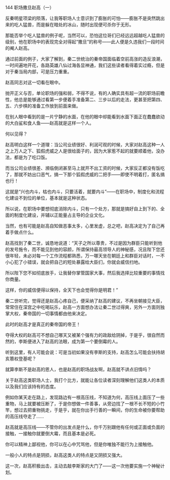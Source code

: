 144 职场撒旦赵高（一）






反秦明星项梁的陨落，让我等职场人士意识到了膨胀的可怕——膨胀不是突然跳出来的吃人猛兽，而是躲在暗处的冰山，随时出现便可杀你于无形。

那能否举个吃人猛兽的例子呢，当然可以，恐怕这位哥们已经远远超越吃人猛兽的级别，他在职场中的表现完全对得起“撒旦”的称号——此人便是久违我们一段时间的阉人赵高。



通过前面的例子，大家了解到，秦二世统治的秦帝国面临着空前高涨的造反浪潮，一时间遍地开花，各路英雄八仙过海各显神通，我们这些读者看得着实过瘾，但是对于秦当局内部，可是压力重重。

赵高同志对这一切看在眼中。

抛开正义与否，单论职场的强和弱，不得不说，有的人确实具有超一流的职场前瞻性，他总是能够通过看第一步便着手准备第二、三步以后的走法，更甚至把第四、五、六步棋的准备工作放到前面来做。

在别人眼中看到的是一片宁静的水面，在他的眼中却能看到水面下面正在蠢蠢欲动的大白鲨和食人鱼——赵高就是这样一个人。



何以见得？

赵高明白这样一个道理：当公司业绩很好、利润可观的时候，大家对赵高这种一人之上万人之下、狐假虎威之人是很给面子的，因为大家惹不起的就要顺着他，没办法，都是为了吃口饭。

而当公司业绩很差、濒临倒闭甚至马上就开不出工资的时候，大家反正都没有饭吃了，那就不妨出口恶气，搞一下那个狐假虎威的二把手——即使不明着打，匿名搞也行！

这就是“兴也内斗，枯也内斗，只要活着，就要内斗”——在职场中，制度化和流程化建设不到位的单位，基本就是这种状态。

所以说，在职场中要想彻底消除内斗，只有一个处方，那就是搞好自上到下的、全面的制度化建设，并辅以正能量占主导的企业文化。



当然，也有可能是赵高自知做恶事太多，心里发虚，总之吧，赵高决定为了自己再着手做点什么。

赵高找到了秦二世，诚恳地说道：“天子之所以尊贵，不过是因为群臣只能听到他的发号施令，而不能见到他的容颜，所谓保持最高领导人的神秘感，况且陛下您还很年轻，未必对每一个工作流程都熟悉，万一哪天坐在朝廷上和群臣对话时，一不小心犯了小错误，就会把自己的短处暴露给大臣们，你就会威信扫地。

所以陛下您不如彻底放手，让我替你掌管国家大事，然后我选择比较重要的事情找你商量。

这样，你的威信便得以保持，全天下也会觉得你是明君！”



秦二世听完，觉得还是赵高心疼自己，便采纳了赵高的建议，不再坐朝接见大臣，常常住在深宫之中吃喝玩乐，赵高一方面想办法让秦二世过得爽，另外一方面则独掌大权，秦帝国的一切事情都由他来决定。

此时的赵高才是真正的秦帝国的帝王！

夺得大权的赵高可不想自己哪天又被某个强有力的政敌给阴掉，于是乎，很自然而然的，李斯便进入了赵高的法眼，成为第一个要倒霉的人。



听到这里，有人可能会说：可是当初如果没有李斯的支持，赵高怎么可能会扶持胡亥篡权登基呢？

就算李斯不是赵高的恩人，也是赵高的职场战友啊，赵高就不讲点旧情吗？

关于赵高这类职场人士，我打个比方，就能让各位读者深刻理解他们这类人的本质以及我们应该持有的态度。



例如你某天走在路上，发现路边有一根高压线，不知道为何，高压线上面压了一些重物，马上就要被压断了，于是你想做一件善事，从旁边找了一根不长不短的小竹竿，想过去把重物挑走，于是乎，就在你出手行善的一瞬间，你的生命被你要帮助的高压线夺走了……

赵高就是高压线——不管你的出发点是什么，你千万别跟他有任何或正面或负面的接触，一接触你就要倒大霉，而且基本是必死。

你可以精神上鄙视他，你可以在心中咒骂他，但是你唯独不能行为上接触他。

一般小人的特点是阴损，赵高这类人的特点是又阴损又强大。

这一次，赵高积极出击，主动去敲李斯家的大门了——这一次他要实施一个神秘计划。

